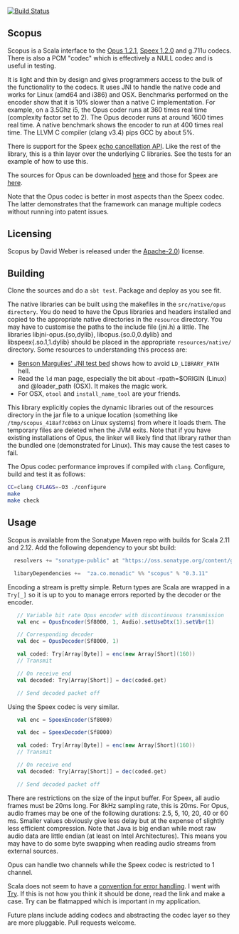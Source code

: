 [![Build Status](https://travis-ci.org/davidmweber/scopus.png?branch=master)](https://travis-ci.org/davidmweber/scopus)

Scopus
------

Scopus is a Scala interface to the [Opus 1.2.1](http://www.opus-codec.org),
[Speex 1.2.0](http://www.speex.org/) and g.711u codecs. There is also a PCM "codec" which
is effectively a NULL codec and is useful in testing.

It is light and thin by design and gives programmers access to the bulk
of the functionality to the codecs. It
uses JNI to handle the native code and works for Linux (amd64 and i386) and
OSX. Benchmarks performed on the encoder show that it is 10% slower than a
native C implementation. For example, on a 3.5Ghz i5, the Opus coder runs at
360 times real time (complexity factor set to 2). The Opus decoder runs at around
1600 times real time. A native benchmark shows the encoder to run at 400 times
real time. The LLVM C compiler (clang v3.4) pips GCC by about 5%.

There is support for the Speex [echo cancellation API](http://www.speex.org/docs/manual/speex-manual/node7.html#SECTION00740000000000000000).
Like the rest of the library, this is a thin layer over the underlying C libraries. See the tests for an example of 
how to use this.

The sources for Opus can be downloaded [here](http://www.opus-codec.org/downloads/) and those for Speex are [here](http://www.speex.org/downloads/).

Note that the Opus codec is better in most aspects than the Speex codec. The
latter demonstrates that the framework can manage multiple codecs without
running into patent issues.


Licensing
---------
Scopus by David Weber is released under the [Apache-2.0](https://www.apache.org/licenses/LICENSE-2.0.txt)) license.

Building
--------
Clone the sources and do a `sbt test`. Package and deploy as you see fit.

The native libraries can be built using the makefiles in the `src/native/opus
directory`. You do need to have the Opus libraries and headers installed and
copied to the appropriate native directories in the `resource` directory. You
may have to customise the paths to the include file (jni.h) a little. The
libraries libjni-opus.{so,dylib}, libopus.{so.0,0.dylib}  and
libspeex{.so.1,1.dylib} should be placed in the appropriate
`resources/native/` directory. Some resources to understanding this process
are:

* [Benson Margulies' JNI test bed](https://github.com/bimargulies/jni-origin-testbed) shows how to avoid `LD_LIBRARY_PATH` hell.
* Read the `ld` man page, especially the bit about -rpath=$ORIGIN (Linux) and @loader_path (OSX). It makes the magic work.
* For OSX, `otool` and `install_name_tool` are your friends. 

This library explicitly copies the dynamic libraries out of the resources
directory in the jar file to a unique location (something like
`/tmp/scopus_418af7c0b63` on Linux systems) from where it loads them. The
temporary files are deleted when the JVM exits. Note that if you have existing
installations of Opus, the linker will likely find that library rather than
the bundled one (demonstrated for Linux). This may cause the test cases to
fail.

The Opus codec performance improves if compiled with `clang`. Configure, build
and test it as follows:

```bash
CC=clang CFLAGS=-O3 ./configure
make
make check
```

Usage
-----
Scopus is available from the Sonatype Maven repo with builds for Scala 2.11 and 2.12. Add the
following dependency to your sbt build:

```scala
  resolvers += "sonatype-public" at "https://oss.sonatype.org/content/groups/public"

  libaryDependencies +=  "za.co.monadic" %% "scopus" % "0.3.11"
```

Encoding a stream is pretty simple. Return types are Scala are wrapped in a `Try[_]`
so it is up to you to manage errors reported by the decoder or the encoder.

```scala
   // Variable bit rate Opus encoder with discontinuous transmission
   val enc = OpusEncoder(Sf8000, 1, Audio).setUseDtx(1).setVbr(1)  

   // Corresponding decoder
   val dec = OpusDecoder(Sf8000, 1)

   val coded: Try[Array[Byte]] = enc(new Array[Short](160))
   // Transmit

   // On receive end
   val decoded: Try[Array[Short]] = dec(coded.get)

   // Send decoded packet off
```

Using the Speex codec is very similar. 

```scala
   val enc = SpeexEncoder(Sf8000)

   val dec = SpeexDecoder(Sf8000)

   val coded: Try[Array[Byte]] = enc(new Array[Short](160))
   // Transmit

   // On receive end
   val decoded: Try[Array[Short]] = dec(coded.get)

   // Send decoded packet off
```

There are restrictions on the size of the input buffer. For Speex, all audio
frames must be 20ms long. For 8kHz sampling rate, this is 20ms. For Opus,
audio frames may be one of the following durations: 2.5, 5, 10, 20, 40 or 60
ms. Smaller values obviously give less delay but at the expense of slightly
less efficient compression. Note that Java is big endian while most raw audio
data are little endian (at least on Intel Architectures). This means you may
have to do some byte swapping when reading audio streams from external
sources.

Opus can handle two channels while the Speex codec is restricted to 1 channel.

Scala does not seem to have a [convention for error
handling](http://grokbase.com/t/gg/scala-user/1293fwp1je/trying-to-work-with-try). 
I went with [Try](http://www.scala-lang.org/api/2.10.3/index.html#scala.util.Try). 
If this is not how you think it should be done, read the link and make a case. 
Try can be flatmapped which is important in my application.

Future plans include adding codecs and abstracting the codec layer so they are
more pluggable. Pull requests welcome.

